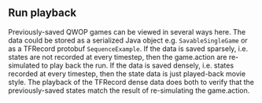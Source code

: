 ## Run playback

Previously-saved QWOP games can be viewed in several ways here. The data could be stored as a serialized Java object 
e.g. `SavableSingleGame` or as a TFRecord protobuf `SequenceExample`. If the data is saved sparsely, i.e. states are 
not recorded at every timestep, then the game.action are re-simulated to play back the run. If the data is saved densely,
 i.e. states recorded at every timestep, then the state data is just played-back movie style. The playback of the 
 TFRecord dense data does both to verify that the previously-saved states match the result of re-simulating the game.action.